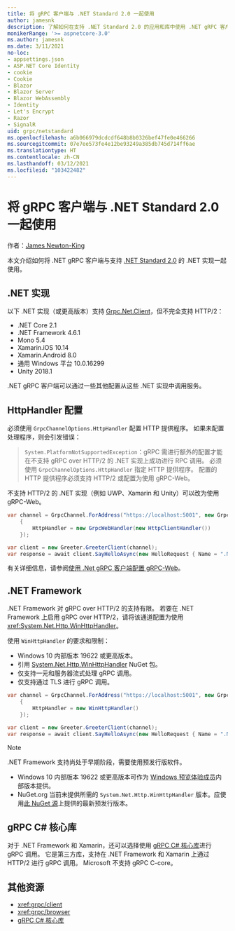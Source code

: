 ```yaml
---
title: 将 gRPC 客户端与 .NET Standard 2.0 一起使用
author: jamesnk
description: 了解如何在支持 .NET Standard 2.0 的应用和库中使用 .NET gRPC 客户端。
monikerRange: '>= aspnetcore-3.0'
ms.author: jamesnk
ms.date: 3/11/2021
no-loc:
- appsettings.json
- ASP.NET Core Identity
- cookie
- Cookie
- Blazor
- Blazor Server
- Blazor WebAssembly
- Identity
- Let's Encrypt
- Razor
- SignalR
uid: grpc/netstandard
ms.openlocfilehash: a6b066979dcdcdf648b8b0326bef47fe0e466266
ms.sourcegitcommit: 07e7ee573fe4e12be93249a385db745d714ff6ae
ms.translationtype: HT
ms.contentlocale: zh-CN
ms.lasthandoff: 03/12/2021
ms.locfileid: "103422482"
---
```

# <a name="use-grpc-client-with-net-standard-20"></a>将 gRPC 客户端与 .NET Standard 2.0 一起使用

作者：[James Newton-King](https://twitter.com/jamesnk)

本文介绍如何将 .NET gRPC 客户端与支持 [.NET Standard 2.0](/dotnet/standard/net-standard) 的 .NET 实现一起使用。

## <a name="net-implementations"></a>.NET 实现

以下 .NET 实现（或更高版本）支持 [Grpc.Net.Client](https://www.nuget.org/packages/Grpc.Net.Client/)，但不完全支持 HTTP/2：

* .NET Core 2.1
* .NET Framework 4.6.1
* Mono 5.4
* Xamarin.iOS 10.14
* Xamarin.Android 8.0
* 通用 Windows 平台 10.0.16299
* Unity 2018.1

.NET gRPC 客户端可以通过一些其他配置从这些 .NET 实现中调用服务。

## <a name="httphandler-configuration"></a>HttpHandler 配置

必须使用 `GrpcChannelOptions.HttpHandler` 配置 HTTP 提供程序。 如果未配置处理程序，则会引发错误：

> `System.PlatformNotSupportedException`：gRPC 需进行额外的配置才能在不支持 gRPC over HTTP/2 的 .NET 实现上成功进行 RPC 调用。 必须使用 `GrpcChannelOptions.HttpHandler` 指定 HTTP 提供程序。 配置的 HTTP 提供程序必须支持 HTTP/2 或配置为使用 gRPC-Web。

不支持 HTTP/2 的 .NET 实现（例如 UWP、Xamarin 和 Unity）可以改为使用 gRPC-Web。

```csharp
var channel = GrpcChannel.ForAddress("https://localhost:5001", new GrpcChannelOptions
    {
        HttpHandler = new GrpcWebHandler(new HttpClientHandler())
    });

var client = new Greeter.GreeterClient(channel);
var response = await client.SayHelloAsync(new HelloRequest { Name = ".NET" });
```

有关详细信息，请参阅[使用 .Net gRPC 客户端配置 gRPC-Web](xref:grpc/browser#configure-grpc-web-with-the-net-grpc-client)。

## <a name="net-framework"></a>.NET Framework

.NET Framework 对 gRPC over HTTP/2 的支持有限。 若要在 .NET Framework 上启用 gRPC over HTTP/2，请将该通道配置为使用 <xref:System.Net.Http.WinHttpHandler>。

使用 `WinHttpHandler` 的要求和限制：

* Windows 10 内部版本 19622 或更高版本。
* 引用 [System.Net.Http.WinHttpHandler](https://www.nuget.org/packages/System.Net.Http.WinHttpHandler/) NuGet 包。
* 仅支持一元和服务器流式处理 gRPC 调用。
* 仅支持通过 TLS 进行 gRPC 调用。

```csharp
var channel = GrpcChannel.ForAddress("https://localhost:5001", new GrpcChannelOptions
    {
        HttpHandler = new WinHttpHandler()
    });

var client = new Greeter.GreeterClient(channel);
var response = await client.SayHelloAsync(new HelloRequest { Name = ".NET" });
```

> [!NOTE]
> .NET Framework 支持尚处于早期阶段，需要使用预发行版软件。
> * Windows 10 内部版本 19622 或更高版本可作为 [Windows 预览体验成员](https://insider.windows.com/)内部版本提供。
> * NuGet.org 当前未提供所需的 `System.Net.Http.WinHttpHandler` 版本。应使用[此 NuGet 源](https://pkgs.dev.azure.com/dnceng/public/_packaging/dotnet6/nuget/v3/index.json)上提供的最新预发行版本。

## <a name="grpc-c-core-library"></a>gRPC C# 核心库

对于 .NET Framework 和 Xamarin，还可以选择使用 [gRPC C# 核心库](https://grpc.io/docs/languages/csharp/quickstart/)进行 gRPC 调用。 它是第三方库，支持在 .NET Framework 和 Xamarin 上通过 HTTP/2 进行 gRPC 调用。 Microsoft 不支持 gRPC C-core。

## <a name="additional-resources"></a>其他资源

* <xref:grpc/client>
* <xref:grpc/browser>
* [gRPC C# 核心库](https://grpc.io/docs/languages/csharp/quickstart/)
